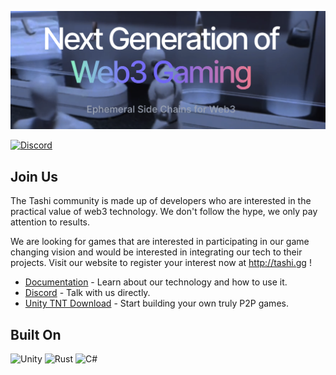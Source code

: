![Globe](/profile/Splash.png?raw=true "Next generation of Web 3.0 gaming!")

[![Discord](https://img.shields.io/discord/1011889557526032464)]((https://discord.gg/fPNdgUCGnk))


## Join Us

The Tashi community is made up of developers who are interested in the practical value of web3 technology. We don't follow the hype, we only pay attention to results.

We are looking for games that are interested in participating in our game changing vision and would be interested in integrating our tech to their projects. Visit our website to register your interest now at http://tashi.gg !

* [Documentation](https://docs.tashi.gg) - Learn about our technology and how to use it.
* [Discord](https://discord.gg/fPNdgUCGnk) - Talk with us directly.
* [Unity TNT Download](https://github.com/tashigg/tashi-network-transport/releases/download/v0.2.0/TashiNetworkTransport-UnityPlugin-0.2.0.tgz) - Start building your own truly P2P games.

## Built On

![Unity](https://img.shields.io/badge/unity-%23000000.svg?style=for-the-badge&logo=unity&logoColor=white) ![Rust](https://img.shields.io/badge/rust-%23000000.svg?style=for-the-badge&logo=rust&logoColor=white) ![C#](https://img.shields.io/badge/c%23-%23239120.svg?style=for-the-badge&logo=c-sharp&logoColor=white)
